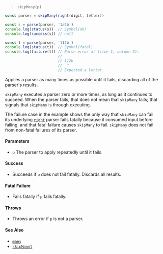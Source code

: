 <!--
 Copyright (c) 2020 Thomas J. Otterson
 
 This software is released under the MIT License.
 https://opensource.org/licenses/MIT
-->

> `skipMany(p)`

```javascript
const parser = skipMany(right(digit, letter))

const s = parse(parser, '1a2b')
console.log(status(s))  // Symbol(ok)
console.log(success(s)) // null

const t = parse(parser, '112b')
console.log(status(t))  // Symbol(fatal)
console.log(failure(t)) // Parse error at (line 1, column 2):
                        //
                        // 112b
                        //  ^
                        // Expected a letter
```

Applies a parser as many times as possible until it fails, discarding all of the parser's results.

`skipMany` executes a parser zero or more times, as long as it continues to succeed. When the parser fails, that does not mean that `skipMany` fails; that signals that `skipMany` is through executing.

The failure case in the example shows the only way that `skipMany` can fail: its underlying [`right`](right.md) parser fails fatally because it consumed input before failing, and that fatal failure causes `skipMany` to fail. `skipMany` does not fail from non-fatal failures of its parser.

#### Parameters

* `p` The parser to apply repeatedly until it fails.

#### Success

* Succeeds if `p` does not fail fatally. Discards all results.

#### Fatal Failure

* Fails fatally if `p` fails fatally.

#### Throws

* Throws an error if `p` is not a parser.

#### See Also

* [`many`](many.md)
* [`skipMany1`](skipmany1.md)